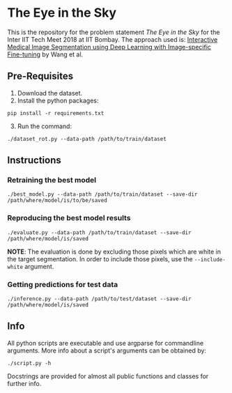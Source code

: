 # The Eye in the Sky
This is the repository for the problem statement *The Eye in the Sky* for the Inter IIT Tech Meet 2018 at IIT Bombay.
The approach used is: [Interactive Medical Image Segmentation using Deep Learning with Image-specific Fine-tuning](http://discovery.ucl.ac.uk/10032237/7/David_08270673.pdf) by Wang et al.

## Pre-Requisites
1. Download the dataset.
2. Install the python packages:
  ```
  pip install -r requirements.txt
  ```
3. Run the command:
  ```
  ./dataset_rot.py --data-path /path/to/train/dataset
  ```

## Instructions
### Retraining the best model
```
./best_model.py --data-path /path/to/train/dataset --save-dir /path/where/model/is/to/be/saved
```

### Reproducing the best model results
```
./evaluate.py --data-path /path/to/train/dataset --save-dir /path/where/model/is/saved
```
**NOTE**: The evaluation is done by excluding those pixels which are white in the target segmentation.
In order to include those pixels, use the `--include-white` argument.

### Getting predictions for test data
```
./inference.py --data-path /path/to/test/dataset --save-dir /path/where/model/is/saved
```

## Info
All python scripts are executable and use argparse for commandline arguments. More info about a script's arguments can be obtained by:
```
./script.py -h
```
Docstrings are provided for almost all public functions and classes for further info.
